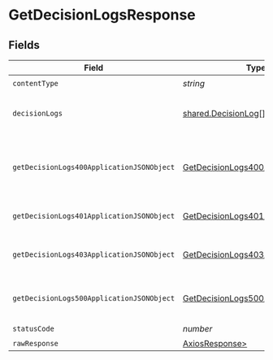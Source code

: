 # GetDecisionLogsResponse


## Fields

| Field                                                                                             | Type                                                                                              | Required                                                                                          | Description                                                                                       |
| ------------------------------------------------------------------------------------------------- | ------------------------------------------------------------------------------------------------- | ------------------------------------------------------------------------------------------------- | ------------------------------------------------------------------------------------------------- |
| `contentType`                                                                                     | *string*                                                                                          | :heavy_check_mark:                                                                                | N/A                                                                                               |
| `decisionLogs`                                                                                    | [shared.DecisionLog](../../models/shared/decisionlog.md)[]                                        | :heavy_minus_sign:                                                                                | Decision logs successfully retrieved.                                                             |
| `getDecisionLogs400ApplicationJSONObject`                                                         | [GetDecisionLogs400ApplicationJSON](../../models/operations/getdecisionlogs400applicationjson.md) | :heavy_minus_sign:                                                                                | The request is malformed (e.g, a given path parameter is invalid)<br/>                            |
| `getDecisionLogs401ApplicationJSONObject`                                                         | [GetDecisionLogs401ApplicationJSON](../../models/operations/getdecisionlogs401applicationjson.md) | :heavy_minus_sign:                                                                                | The request is unauthorized<br/>                                                                  |
| `getDecisionLogs403ApplicationJSONObject`                                                         | [GetDecisionLogs403ApplicationJSON](../../models/operations/getdecisionlogs403applicationjson.md) | :heavy_minus_sign:                                                                                | The user is forbidden from making this request<br/>                                               |
| `getDecisionLogs500ApplicationJSONObject`                                                         | [GetDecisionLogs500ApplicationJSON](../../models/operations/getdecisionlogs500applicationjson.md) | :heavy_minus_sign:                                                                                | Something unexpected happened on the server.                                                      |
| `statusCode`                                                                                      | *number*                                                                                          | :heavy_check_mark:                                                                                | N/A                                                                                               |
| `rawResponse`                                                                                     | [AxiosResponse>](https://axios-http.com/docs/res_schema)                                          | :heavy_minus_sign:                                                                                | N/A                                                                                               |